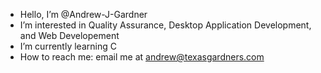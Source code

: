 - Hello, I’m @Andrew-J-Gardner
- I’m interested in Quality Assurance, Desktop Application Development, and Web Developement
- I’m currently learning C
- How to reach me: email me at andrew@texasgardners.com

<!---
Andrew-J-Gardner/Andrew-J-Gardner is a ✨ special ✨ repository because its `README.md` (this file) appears on your GitHub profile.
You can click the Preview link to take a look at your changes.
--->
